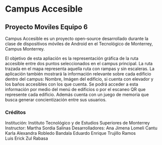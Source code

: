 #  Campus Accesible
## Proyecto Moviles Equipo 6

Campus Accesible es un proyecto open-source desarrollado durante la clase de dispositivos móviles de Android en el Tecnológico de Monterrey, Campus Monterrey.

El objetivo de esta apliación es la representación gráfica de la ruta accesible entre dos puntos seleccionados en el campus principal. La ruta trazada en el mapa representa aquella ruta con rampas y sin escaleras.
La aplicación también mostrará la información relevante sobre cada edificio dentro del campus: Nombre, Imágen del edificio, si cuenta con elevador y los baños accesibles con los que cuenta. Se podrá acceder a esta información por medio del menú de edificios o por el escaneo QR que represente cada edificio.
Además cuenta con un juego de memoria que busca generar concientización entre sus usuarios.


### Créditos

Institución: Instituto Tecnológico y de Estudios Superiores de Monterrey
Instructor:  Martha Sordia Salinas
Desarrolladores:
  Ana Jimena Lomeli Cantu
  Karla Alexandra Robledo Bandala 
  Eduardo Enrique Trujillo Ramos		 
  Luis Erick Zul Rabasa
  	
